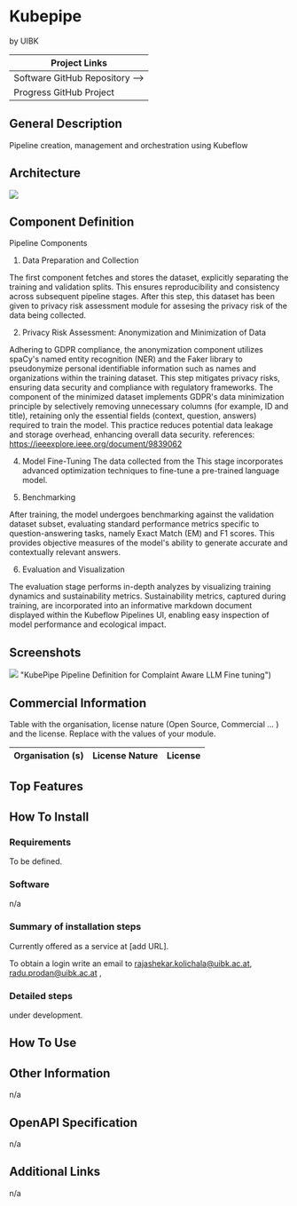 # Kubepipe

by UIBK


| Project Links |
| ------------- | 	
| Software GitHub Repository -->  |
| Progress GitHub Project

## **General Description**
Pipeline creation, management and orchestration using Kubeflow


## **Architecture**

![](https://github.com/DATAPACT/Kubepipe/blob/main/architecture.png)
## **Component Definition**
Pipeline Components

1. Data Preparation and Collection

The first component fetches and stores the dataset, explicitly separating the training and validation splits. This ensures reproducibility and consistency across subsequent pipeline stages. After this step, this dataset has been given to privacy risk assessment module for 
assesing the privacy risk of the data being collected. 


2. Privacy Risk Assessment: Anonymization and Minimization of Data


Adhering to GDPR compliance, the anonymization component utilizes spaCy's named entity recognition (NER) and the Faker library to pseudonymize personal identifiable information such as names and organizations within the training dataset. This step mitigates privacy risks, ensuring data security and compliance with regulatory frameworks. The component of the minimized dataset implements GDPR's data minimization principle by selectively removing unnecessary columns (for example, ID and title), retaining only the essential fields (context, question, answers) required to train the model. This practice reduces potential data leakage and storage overhead, enhancing overall data security.
references: https://ieeexplore.ieee.org/document/9839062

4. Model Fine-Tuning
The data collected from the 
This stage incorporates advanced optimization techniques to fine-tune a pre-trained language model. 


5. Benchmarking

After training, the model undergoes benchmarking against the validation dataset subset, evaluating standard performance metrics specific to question-answering tasks, namely Exact Match (EM) and F1 scores. This provides objective measures of the model's ability to generate accurate and contextually relevant answers.

6. Evaluation and Visualization

The evaluation stage performs in-depth analyzes by visualizing training dynamics and sustainability metrics. Sustainability metrics, captured during training, are incorporated into an informative markdown document displayed within the Kubeflow Pipelines UI, enabling easy inspection of model performance and ecological impact.

## **Screenshots**
![](https://github.com/DATAPACT/Kubepipe/blob/main/Kubeflow_pipeline.png) "KubePipe Pipeline Definition for Complaint Aware LLM Fine tuning")


## **Commercial Information**

Table with the organisation, license nature (Open Source, Commercial ... ) and the license. Replace with the values of your module.

| Organisation (s) | License Nature | License |
| ---------------  | -------------- | ------- |

## **Top Features**



## **How To Install**


### Requirements

To be defined. 

### Software
n/a

### Summary of installation steps

Currently offered as a service at [add URL]. 

To obtain a login write an email to rajashekar.kolichala@uibk.ac.at, radu.prodan@uibk.ac.at ,  

### Detailed steps

 under development.


## **How To Use**




## **Other Information**

n/a

## **OpenAPI Specification**

n/a

## **Additional Links**

n/a
